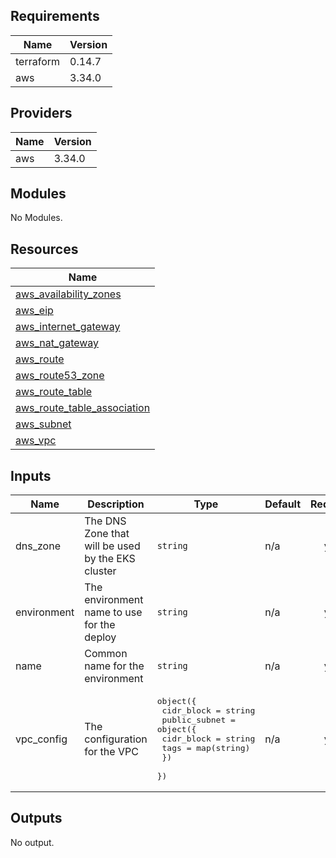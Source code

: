 ## Requirements

| Name | Version |
|------|---------|
| terraform | 0.14.7 |
| aws | 3.34.0 |

## Providers

| Name | Version |
|------|---------|
| aws | 3.34.0 |

## Modules

No Modules.

## Resources

| Name |
|------|
| [aws_availability_zones](https://registry.terraform.io/providers/hashicorp/aws/3.34.0/docs/data-sources/availability_zones) |
| [aws_eip](https://registry.terraform.io/providers/hashicorp/aws/3.34.0/docs/resources/eip) |
| [aws_internet_gateway](https://registry.terraform.io/providers/hashicorp/aws/3.34.0/docs/resources/internet_gateway) |
| [aws_nat_gateway](https://registry.terraform.io/providers/hashicorp/aws/3.34.0/docs/resources/nat_gateway) |
| [aws_route](https://registry.terraform.io/providers/hashicorp/aws/3.34.0/docs/resources/route) |
| [aws_route53_zone](https://registry.terraform.io/providers/hashicorp/aws/3.34.0/docs/resources/route53_zone) |
| [aws_route_table](https://registry.terraform.io/providers/hashicorp/aws/3.34.0/docs/resources/route_table) |
| [aws_route_table_association](https://registry.terraform.io/providers/hashicorp/aws/3.34.0/docs/resources/route_table_association) |
| [aws_subnet](https://registry.terraform.io/providers/hashicorp/aws/3.34.0/docs/resources/subnet) |
| [aws_vpc](https://registry.terraform.io/providers/hashicorp/aws/3.34.0/docs/resources/vpc) |

## Inputs

| Name | Description | Type | Default | Required |
|------|-------------|------|---------|:--------:|
| dns\_zone | The DNS Zone that will be used by the EKS cluster | `string` | n/a | yes |
| environment | The environment name to use for the deploy | `string` | n/a | yes |
| name | Common name for the environment | `string` | n/a | yes |
| vpc\_config | The configuration for the VPC | <pre>object({<br>    cidr_block = string<br>    public_subnet = object({<br>      cidr_block = string<br>      tags       = map(string)<br>    })<br>  })</pre> | n/a | yes |

## Outputs

No output.
